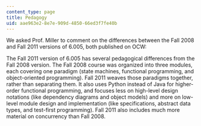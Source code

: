 ```yaml
---
content_type: page
title: Pedagogy
uid: aae963e2-8e7e-909d-4850-66ed3f7fe40b
---
```


We asked Prof. Miller to comment on the differences between the Fall 2008 and Fall 2011 versions of 6.005, both published on OCW:

The Fall 2011 version of 6.005 has several pedagogical differences from the Fall 2008 version. The Fall 2008 course was organized into three modules, each covering one paradigm (state machines, functional programming, and object-oriented programming). Fall 2011 weaves those paradigms together, rather than separating them. It also uses Python instead of Java for higher-order functional programming, and focuses less on high-level design notations (like dependency diagrams and object models) and more on low-level module design and implementation (like specifications, abstract data types, and test-first programming). Fall 2011 also includes much more material on concurrency than Fall 2008.